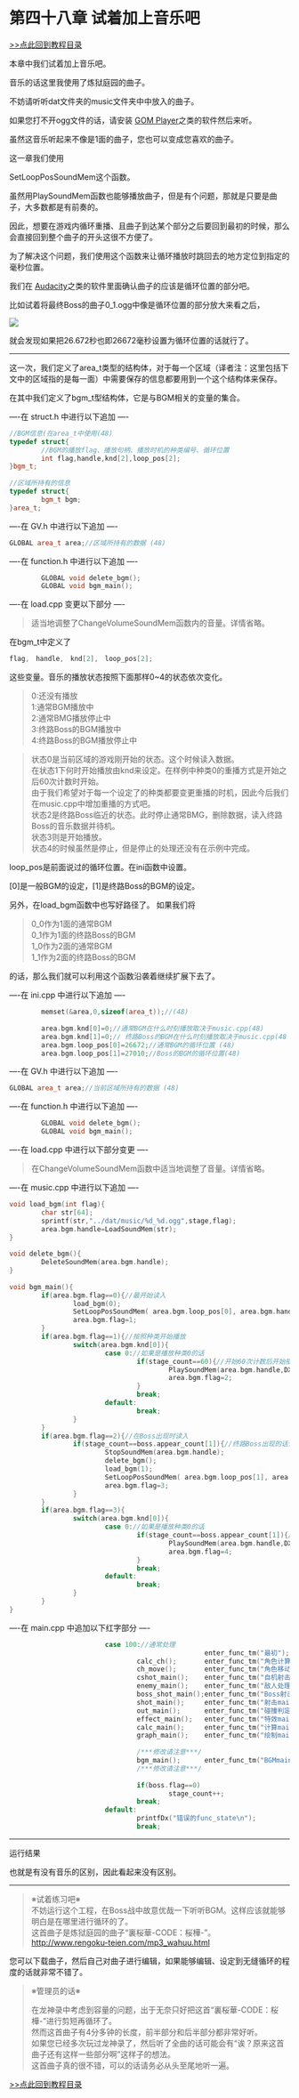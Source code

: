 # 第四十八章 试着加上音乐吧

[>>点此回到教程目录](pro_doc.md)

本章中我们试着加上音乐吧。

音乐的话这里我使用了炼狱庭园的曲子。

不妨请听听dat文件夹的music文件夹中中放入的曲子。

如果您打不开ogg文件的话，请安装 [GOM Player](http://www.gomplayer.jp/)之类的软件然后来听。

虽然这音乐听起来不像是1面的曲子，您也可以变成您喜欢的曲子。

这一章我们使用

SetLoopPosSoundMem这个函数。

虽然用PlaySoundMem函数也能够播放曲子，但是有个问题，那就是只要是曲子，大多数都是有前奏的。

因此，想要在游戏内循环重播、且曲子到达某个部分之后要回到最初的时候，那么会直接回到整个曲子的开头这很不方便了。

为了解决这个问题，我们使用这个函数来让循环播放时跳回去的地方定位到指定的毫秒位置。

我们在 [Audacity](http://www.forest.impress.co.jp/lib/pic/music/soundedit/audacity.html)之类的软件里面确认曲子的应该是循环位置的部分吧。

比如试着将最终Boss的曲子0_1.ogg中像是循环位置的部分放大来看之后，

![](http://dixq.net/rp/img/48/0.png)

就会发现如果把26.672秒也即26672毫秒设置为循环位置的话就行了。

---

这一次，我们定义了area_t类型的结构体，对于每一个区域（译者注：这里包括下文中的区域指的是每一面）中需要保存的信息都要用到一个这个结构体来保存。

在其中我们定义了bgm_t型结构体，它是与BGM相关的变量的集合。

—-在 struct.h 中进行以下追加 —-
```cpp
//BGM信息(在area_t中使用(48)
typedef struct{
		//BGM的播放flag、播放句柄、播放时机的种类编号、循环位置
        int flag,handle,knd[2],loop_pos[2];
}bgm_t;
 
//区域所持有的信息
typedef struct{
        bgm_t bgm;
}area_t;
```
—-在 GV.h 中进行以下追加 —-
```cpp
GLOBAL area_t area;//区域所持有的数据 (48)
```
—-在 function.h 中进行以下追加 —-
```cpp
        GLOBAL void delete_bgm();
        GLOBAL void bgm_main();
```
—-在 load.cpp 变更以下部分 —-

>适当地调整了ChangeVolumeSoundMem函数内的音量。详情省略。

在bgm_t中定义了
```cpp
flag,　handle,　knd[2],　loop_pos[2];
```
这些变量。音乐的播放状态按照下面那样0~4的状态依次变化。

>0:还没有播放  
>1:通常BGM播放中  
>2:通常BMG播放停止中  
>3:终路Boss的BGM播放中  
>4:终路Boss的BGM播放停止中  


>状态0是当前区域的游戏刚开始的状态。这个时候读入数据。  
>在状态1下何时开始播放由knd来设定。在样例中种类0的重播方式是开始之后60次计数时开始。  
>由于我们希望对于每一个设定了的种类都要变更重播的时机，因此今后我们在music.cpp中增加重播的方式吧。  
>状态2是终路Boss临近的状态。此时停止通常BMG，删除数据，读入终路Boss的音乐数据并待机。  
>状态3则是开始播放。  
>状态4的时候虽然是停止，但是停止的处理还没有在示例中完成。  


loop_pos是前面说过的循环位置。在ini函数中设置。

[0]是一般BGM的设定，[1]是终路Boss的BGM的设定。

另外，在load_bgm函数中也写好路径了。 如果我们将

>0_0作为1面的通常BGM  
>0_1作为1面的终路Boss的BGM  
>1_0作为2面的通常BGM  
>1_1作为2面的终路Boss的BGM  

的话，那么我们就可以利用这个函数沿袭着继续扩展下去了。

—-在 ini.cpp 中进行以下追加 —-
```cpp
        memset(&area,0,sizeof(area_t));//(48)
 
        area.bgm.knd[0]=0;//通常BGM在什么时刻播放取决于music.cpp(48)
        area.bgm.knd[1]=0;// 终路Boss的BGM在什么时刻播放取决于music.cpp(48
        area.bgm.loop_pos[0]=26672;//通常BGM的循环位置 (48)
        area.bgm.loop_pos[1]=27010;//Boss的BGM的循环位置(48)
```
—-在 GV.h 中进行以下追加 —-
```cpp
GLOBAL area_t area;//当前区域所持有的数据 (48)
```
—-在 function.h 中进行以下追加 —-
```cpp
        GLOBAL void delete_bgm();
        GLOBAL void bgm_main();
```
—-在 load.cpp 中进行以下部分变更 —-

>在ChangeVolumeSoundMem函数中适当地调整了音量。详情省略。

—-在 music.cpp 中进行以下追加 —-
```cpp
void load_bgm(int flag){
        char str[64];
        sprintf(str,"../dat/music/%d_%d.ogg",stage,flag);
        area.bgm.handle=LoadSoundMem(str);
}
 
void delete_bgm(){
        DeleteSoundMem(area.bgm.handle);
}
 
void bgm_main(){
        if(area.bgm.flag==0){//最开始读入
                load_bgm(0);
                SetLoopPosSoundMem( area.bgm.loop_pos[0], area.bgm.handle );//设置循环位置
                area.bgm.flag=1;
        }
        if(area.bgm.flag==1){//按照种类开始播放
                switch(area.bgm.knd[0]){
                        case 0://如果是播放种类0的话
                                if(stage_count==60){//开始60次计数后开始播放
                                        PlaySoundMem(area.bgm.handle,DX_PLAYTYPE_LOOP);
                                        area.bgm.flag=2;
                                }
                                break;
                        default:
                                break;
                }
        }
        if(area.bgm.flag==2){//在Boss出现时读入
                if(stage_count==boss.appear_count[1]){//终路Boss出现的话读入
                        StopSoundMem(area.bgm.handle);
                        delete_bgm();
                        load_bgm(1);
                        SetLoopPosSoundMem( area.bgm.loop_pos[1], area.bgm.handle );//设置循环位置
                        area.bgm.flag=3;
                }
        }
        if(area.bgm.flag==3){
                switch(area.bgm.knd[0]){
                        case 0://如果是播放种类0的话
                                if(stage_count==boss.appear_count[1]){//终路Boss出现后再播放
                                        PlaySoundMem(area.bgm.handle,DX_PLAYTYPE_LOOP);
                                        area.bgm.flag=4;
                                }
                                break;
                        default:
                                break;
                }
        }
}
```
—-在 main.cpp 中追加以下红字部分 —-
```cpp
                        case 100://通常处理
                                                 enter_func_tm("最初");
                                calc_ch();       enter_func_tm("角色计算");
                                ch_move();       enter_func_tm("角色移动");
                                cshot_main();    enter_func_tm("自机射击main");
                                enemy_main();    enter_func_tm("敌人处理main");
                                boss_shot_main();enter_func_tm("Boss射击main");
                                shot_main();     enter_func_tm("射击main");
                                out_main();      enter_func_tm("碰撞判定");
                                effect_main();   enter_func_tm("特效main");
                                calc_main();     enter_func_tm("计算main");
                                graph_main();    enter_func_tm("绘制main");
 
                                /***修改请注意***/
                                bgm_main();      enter_func_tm("BGMmain");
                                /***修改请注意***/
 
                                if(boss.flag==0)
                                        stage_count++;
                                break;
                        default:
                                printfDx("错误的func_state\n");
                                break;
```
---

运行结果


也就是有没有音乐的区别，因此看起来没有区别。

---

>※试着练习吧※  
>不妨运行这个工程，在Boss战中故意优哉一下听听BGM。这样应该就能够明白是在哪里进行循环的了。  
>这首曲子是炼狱庭园的曲子“裏桜華-CODE：桜樺-”。  
>http://www.rengoku-teien.com/mp3_wahuu.html  

您可以下载曲子，然后自己对曲子进行编辑，如果能够编辑、设定到无缝循环的程度的话就非常不错了。  

>※管理员的话※  
>  
>在龙神录中考虑到容量的问题，出于无奈只好把这首“裏桜華-CODE：桜樺-”进行剪短再循环了。  
>然而这首曲子有4分多钟的长度，前半部分和后半部分都非常好听。  
>如果您已经多次玩过龙神录了，然后听了全曲的话可能会有“诶？原来这首曲子还有这样一些部分啊”这样子的想法。  
>这首曲子真的很不错，可以的话请务必从头至尾地听一遍。  

[>>点此回到教程目录](pro_doc.md)